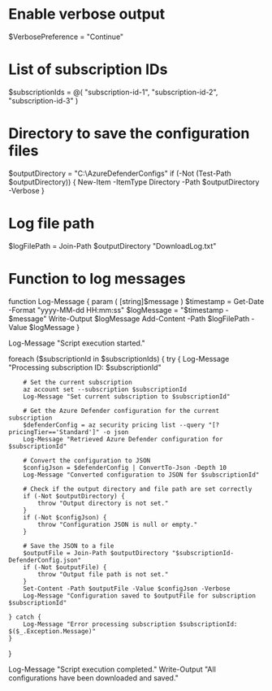 # Enable verbose output
$VerbosePreference = "Continue"

# List of subscription IDs
$subscriptionIds = @(
    "subscription-id-1",
    "subscription-id-2",
    "subscription-id-3"
)

# Directory to save the configuration files
$outputDirectory = "C:\AzureDefenderConfigs"
if (-Not (Test-Path $outputDirectory)) {
    New-Item -ItemType Directory -Path $outputDirectory -Verbose
}

# Log file path
$logFilePath = Join-Path $outputDirectory "DownloadLog.txt"

# Function to log messages
function Log-Message {
    param (
        [string]$message
    )
    $timestamp = Get-Date -Format "yyyy-MM-dd HH:mm:ss"
    $logMessage = "$timestamp - $message"
    Write-Output $logMessage
    Add-Content -Path $logFilePath -Value $logMessage
}

Log-Message "Script execution started."

foreach ($subscriptionId in $subscriptionIds) {
    try {
        Log-Message "Processing subscription ID: $subscriptionId"

        # Set the current subscription
        az account set --subscription $subscriptionId
        Log-Message "Set current subscription to $subscriptionId"

        # Get the Azure Defender configuration for the current subscription
        $defenderConfig = az security pricing list --query "[?pricingTier=='Standard']" -o json
        Log-Message "Retrieved Azure Defender configuration for $subscriptionId"

        # Convert the configuration to JSON
        $configJson = $defenderConfig | ConvertTo-Json -Depth 10
        Log-Message "Converted configuration to JSON for $subscriptionId"

        # Check if the output directory and file path are set correctly
        if (-Not $outputDirectory) {
            throw "Output directory is not set."
        }
        if (-Not $configJson) {
            throw "Configuration JSON is null or empty."
        }

        # Save the JSON to a file
        $outputFile = Join-Path $outputDirectory "$subscriptionId-DefenderConfig.json"
        if (-Not $outputFile) {
            throw "Output file path is not set."
        }
        Set-Content -Path $outputFile -Value $configJson -Verbose
        Log-Message "Configuration saved to $outputFile for subscription $subscriptionId"

    } catch {
        Log-Message "Error processing subscription $subscriptionId: $($_.Exception.Message)"
    }
}

Log-Message "Script execution completed."
Write-Output "All configurations have been downloaded and saved."
